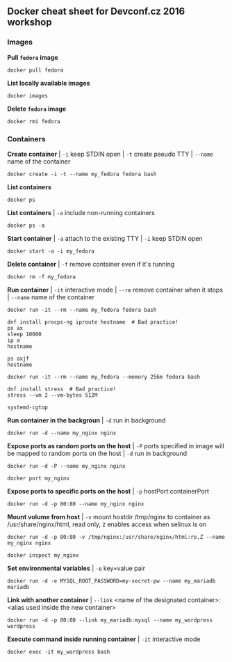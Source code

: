 ## Docker cheat sheet for Devconf.cz 2016 workshop

### Images
__Pull `fedora` image__
```
docker pull fedora
```
__List locally available images__
```
docker images
```
__Delete `fedora` image__
```
docker rmi fedora
```

### Containers
__Create container__ | `-i` keep STDIN open | `-t` create pseudo TTY | `--name` name of the container
```
docker create -i -t --name my_fedora fedora bash
```
__List containers__
```
docker ps
```
__List containers__ | `-a` include non-running containers
```
docker ps -a
```
__Start container__ | `-a` attach to the existing TTY | `-i` keep STDIN open
```
docker start -a -i my_fedora 
```
__Delete container__ | `-f` remove container even if it's running
```
docker rm -f my_fedora
```
__Run container__ | `-it` interactive mode | `--rm` remove container when it stops | `--name` name of the container
```
docker run -it --rm --name my_fedora fedora bash
```
```
dnf install procps-ng iproute hostname  # Bad practice!
ps ax
sleep 10000
ip a
hostname

ps axjf
hostname
```
```
docker run -it --rm --name my_fedora --memory 256m fedora bash

dnf install stress  # Bad practice!
stress --vm 2 --vm-bytes 512M

systemd-cgtop
```
__Run container in the backgroun__ | `-d` run in background
```
docker run -d --name my_nginx nginx
```
__Expose ports as random ports on the host__ | `-P` ports specified in image will be mapped to random ports on the host | `-d` run in background
```
docker run -d -P --name my_nginx nginx

docker port my_nginx
```
__Expose ports to specific ports on the host__ | `-p` hostPort:containerPort
```
docker run -d -p 80:80 --name my_nginx nginx
```
__Mount volume from host__ | `-v` mount hostdir /tmp/nginx to container as /usr/share/nginx/html, read only, `Z` enables access when selinux is on
```
docker run -d -p 80:80 -v /tmp/nginx:/usr/share/nginx/html:ro,Z --name my_nginx nginx

docker inspect my_nginx
```
__Set environmental variables__ | `-e` key=value pair
```
docker run -d -e MYSQL_ROOT_PASSWORD=my-secret-pw --name my_mariadb mariadb
```
__Link with another container__ | `--link` \<name of the designated container\>:\<alias used inside the new container\>
```
docker run -d -p 80:80 --link my_mariadb:mysql --name my_wordpress wordpress
```
__Execute command inside running container__ | `-it` interactive mode
```
docker exec -it my_wordpress bash
```
